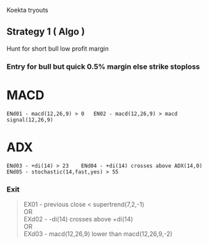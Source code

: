 Koekta tryouts  

## Strategy 1  ( Algo )
 Hunt for short bull low profit margin 
    
### Entry for bull but quick 0.5% margin else strike stoploss

MACD  
======   
``
ENd01 - macd(12,26,9) > 0  
EN02 - macd(12,26,9) > macd signal(12,26,9)  
``

ADX   
======   
``
ENd03 - +di(14) > 23   
ENd04 - +di(14) crosses above ADX(14,0)   
ENd05 - stochastic(14,fast,yes) > 55  
``
  
### Exit  

  > EX01 - previous close < supertrend(7,2,-1)   
       OR     
  > EXd02 - -di(14) crosses above +di(14)    
       OR    
  > EXd03 - macd(12,26,9) lower than  macd(12,26,9,-2)  
  

